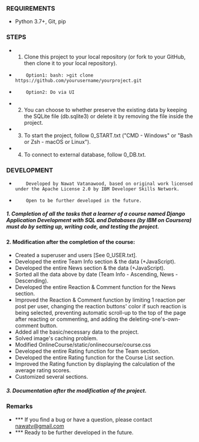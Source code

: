 ### REQUIREMENTS
- Python 3.7+, Git, pip
### STEPS
- 1. Clone this project to your local repository (or fork to your GitHub, then clone it to your local repository).
-         Option1: bash: >git clone https://github.com/yourusername/yourproject.git
-         Option2: Do via UI
- 2. You can choose to whether preserve the existing data by keeping the SQLite file (db.sqlite3) or delete it by removing the file inside the project.
- 3. To start the project, follow 0_START.txt ("CMD - Windows" or "Bash or Zsh - macOS or Linux").
- 4. To connect to external database, follow 0_DB.txt.

### DEVELOPMENT
-         Developed by Nawat Vatanawood, based on original work licensed under the Apache License 2.0 by IBM Developer Skills Network.
-         Open to be further developed in the future.
##### 1. Completion of all the tasks that a learner of a course named Django Application Development with SQL and Databases (by IBM on Coursera) must do by setting up, writing code, and testing the project.
#### 2. Modification after the completion of the course:
- Created a superuser and users [See 0_USER.txt].
- Developed the entire Team Info section & the data (+JavaScript).
- Developed the entire News section & the data (+JavaScript).
- Sorted all the data above by date (Team Info - Ascending, News - Descending).
- Developed the entire Reaction & Comment function for the News section.
- Improved the Reaction & Comment function by limiting 1 reaction per post per user, changing the reaction buttons' color if such reaction is being selected, preventing automatic scroll-up to the top of the page after reacting or commenting, and adding the deleting-one's-own-comment button.
- Added all the basic/necessary data to the project.
- Solved image's caching problem.
- Modified OnlineCourse/static/onlinecourse/course.css
- Developed the entire Rating function for the Team section.
- Developed the entire Rating function for the Course List section.
- Improved the Rating function by displaying the calculation of the average rating scores.
- Customized several sections.
##### 3. Documentation after the modification of the project.
### Remarks
- *** If you find a bug or have a question, please contact nawatv@gmail.com
- *** Ready to be further developed in the future.